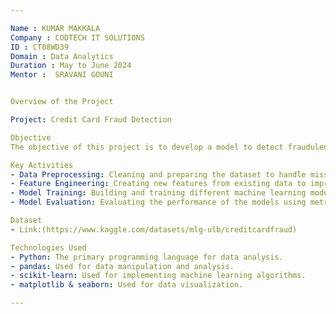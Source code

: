 ```yaml
---

Name : KUMAR MAKKALA  
Company : CODTECH IT SOLUTIONS  
ID : CT08WD39  
Domain : Data Analytics  
Duration : May to June 2024  
Mentor :  SRAVANI GOUNI  


Overview of the Project

Project: Credit Card Fraud Detection

Objective 
The objective of this project is to develop a model to detect fraudulent credit card transactions. The goal is to use various machine learning algorithms to classify transactions as fraudulent or legitimate, thereby helping financial institutions minimize losses.

Key Activities 
- Data Preprocessing: Cleaning and preparing the dataset to handle missing values, outliers, and imbalanced classes.
- Feature Engineering: Creating new features from existing data to improve model performance.
- Model Training: Building and training different machine learning models (e.g., Logistic Regression, Random Forest, Neural Networks).
- Model Evaluation: Evaluating the performance of the models using metrics like accuracy, precision, recall, and F1-score.

Dataset
- Link:(https://www.kaggle.com/datasets/mlg-ulb/creditcardfraud)

Technologies Used
- Python: The primary programming language for data analysis.
- pandas: Used for data manipulation and analysis.
- scikit-learn: Used for implementing machine learning algorithms.
- matplotlib & seaborn: Used for data visualization.

---
```

